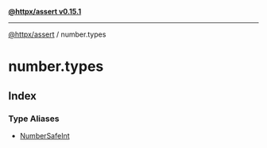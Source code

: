 [**@httpx/assert v0.15.1**](../README.md)

***

[@httpx/assert](../README.md) / number.types

# number.types

## Index

### Type Aliases

- [NumberSafeInt](type-aliases/NumberSafeInt.md)
